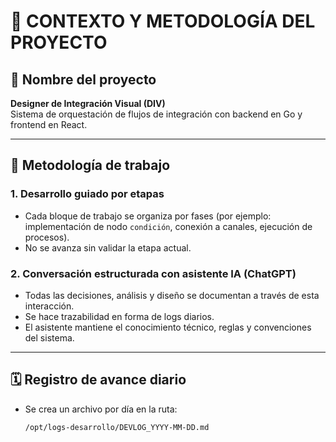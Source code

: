 # 📘 CONTEXTO Y METODOLOGÍA DEL PROYECTO

## 🧠 Nombre del proyecto

**Designer de Integración Visual (DIV)**  
Sistema de orquestación de flujos de integración con backend en Go y frontend en React.

---

## 📐 Metodología de trabajo

### 1. Desarrollo guiado por etapas
- Cada bloque de trabajo se organiza por fases (por ejemplo: implementación de nodo `condición`, conexión a canales, ejecución de procesos).
- No se avanza sin validar la etapa actual.

### 2. Conversación estructurada con asistente IA (ChatGPT)
- Todas las decisiones, análisis y diseño se documentan a través de esta interacción.
- Se hace trazabilidad en forma de logs diarios.
- El asistente mantiene el conocimiento técnico, reglas y convenciones del sistema.

---

## 🗓️ Registro de avance diario

- Se crea un archivo por día en la ruta:
  ```bash
  /opt/logs-desarrollo/DEVLOG_YYYY-MM-DD.md
